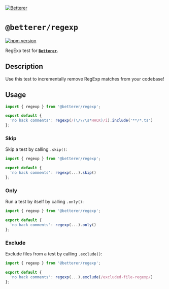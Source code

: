 [![Betterer](https://raw.githubusercontent.com/phenomnomnominal/betterer/master/docs/logo.png)](https://phenomnomnominal.github.io/betterer/)

# `@betterer/regexp`

[![npm version](https://img.shields.io/npm/v/@betterer/regexp.svg)](https://www.npmjs.com/package/@betterer/regexp)

RegExp test for [**`Betterer`**](https://github.com/phenomnomnominal/betterer).

## Description

Use this test to incrementally remove RegExp matches from your codebase!

## Usage

```typescript
import { regexp } from '@betterer/regexp';

export default {
  'no hack comments': regexp(/(\/\/\s*HACK)/i).include('**/*.ts')
};
```

### Skip

Skip a test by calling `.skip()`:

```typescript
import { regexp } from '@betterer/regexp';

export default {
  'no hack comments': regexp(...).skip()
};
```

### Only

Run a test by itself by calling `.only()`:

```typescript
import { regexp } from '@betterer/regexp';

export default {
  'no hack comments': regexp(...).only()
};
```

### Exclude

Exclude files from a test by calling `.exclude()`:

```typescript
import { regexp } from '@betterer/regexp';

export default {
  'no hack comments': regexp(...).exclude(/excluded-file-regexp/)
};
```
